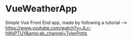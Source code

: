 # VueWeatherApp
Simple Vue Front End app, made by following a tutorial --> https://www.youtube.com/watch?v=JLc-hWsPTUY&amp;ab_channel=TylerPotts
